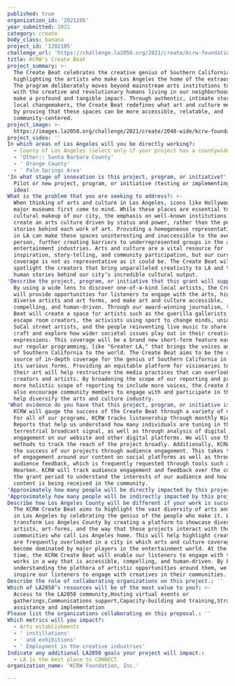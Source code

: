 ```yaml
---
published: true
organization_id: '2021105'
year_submitted: 2021
category: create
body_class: banana
project_id: '1202105'
challenge_url: 'https://challenge.la2050.org/2021/create/kcrw-foundation-inc/'
title: KCRW's Create Beat
project_summary: >-
  The Create Beat celebrates the creative genius of Southern California by
  highlighting the artists who make Los Angeles the home of the extraordinary.
  The program deliberately moves beyond mainstream arts institutions to engage
  with the creative and revolutionary humans living in our neighborhoods who
  make a profound and tangible impact. Through authentic, intimate stories of
  local changemakers, the Create Beat redefines what art and culture means in LA
  by proving that these spaces can be more accessible, relatable, and
  community-centered.
project_image: >-
  https://images.la2050.org/challenge/2021/create/2048-wide/kcrw-foundation-inc.jpg
project_video: ''
In which areas of Los Angeles will you be directly working?:
  - County of Los Angeles (select only if your project has a countywide benefit)
  - 'Other:: Santa Barbara County'
  - ' Orange County'
  - ' Palm Springs Area'
'In what stage of innovation is this project, program, or initiative?': >-
  Pilot or new project, program, or initiative (testing or implementing a new
  idea)
What is the problem that you are seeking to address?: >-
  When thinking of arts and culture in Los Angeles, icons like Hollywood and
  major museums first come to mind. While these places are essential to the
  cultural makeup of our city, the emphasis on well-known institutions can
  create an arts culture driven by status and power, rather than the people and
  stories behind each work of art. Providing a homogeneous representation of art
  in LA can make these spaces uninteresting and inaccessible to the average
  person, further creating barriers to underrepresented groups in the arts and
  entertainment industries. Arts and culture are a vital resource for
  inspiration, story-telling, and community participation, but our current
  coverage is not as representative as it could be. The Create Beat will
  spotlight the creators that bring unparalleled creativity to LA and tell the
  human stories behind our city’s incredible cultural output.
'Describe the project, program, or initiative that this grant will support to address the problem identified.': >-
  By using a wide lens to discover one-of-a-kind local artists, the Create Beat
  will provide opportunities for listeners to engage with the arts, highlight
  diverse artists and art forms, and make art and culture accessible,
  compelling, and human-driven. Through our award-winning journalism, the Create
  Beat will create a space for artists such as the guerilla gallerists, the
  escape room creators, the activists using sport to change minds, uniquely
  SoCal street artists, and the people reinventing live music to share their
  craft and explore how wider societal issues play out in their creative
  expressions. This coverage will be a brand new short-form feature each week on
  our regular programming, like "Greater LA," that brings the voices and sounds
  of Southern California to the world. The Create Beat aims to be the definitive
  source of in-depth coverage for the genius of Southern California in all of
  its various forms. Providing an equitable platform for visionaries to share
  their art will help restructure the media practices that can overlook local
  creators and artists. By broadening the scope of our reporting and promoting a
  more holistic scope of reporting to include more voices, the Create Beat will
  also encourage community members to engage with and participate in the arts to
  help diversify the arts and culture industry.
'What evidence do you have that this project, program, or initiative is or will be successful, and how will you define and measure success?': >-
  KCRW will gauge the success of the Create Beat through a variety of metrics.
  For all of our programs, KCRW tracks listenership through monthly Nielsen
  Reports that help us understand how many individuals are tuning in through our
  terrestrial broadcast signal, as well as through analysis of digital
  engagement on our website and other digital platforms. We will use these
  methods to track the reach of the project broadly. Additionally, KCRW tracks
  the success of our projects through audience engagement. This takes the form
  of engagement around our content on social platforms as well as through
  audience feedback, which is frequently requested through tools such as
  Hearken. KCRW will track audience engagement and feedback over the course of
  the grant period to understand the interests of our audience and how this
  content is being received in the community.
'Approximately how many people will be directly impacted by this project, program, or initiative?': '500000'
'Approximately how many people will be indirectly impacted by this project, program, or initiative?': '13000000'
Describe how Los Angeles County will be different if your work is successful.: >-
  The KCRW Create Beat aims to highlight the vast diversity of arts and culture
  in Los Angeles by celebrating the genius of the people who make it. We aim to
  transform Los Angeles County by creating a platform to showcase diverse
  artists, art-forms, and the way that these projects interact with the
  communities who call Los Angeles home. This will help highlight creatives who
  are frequently overlooked in a city in which arts and culture coverage can
  become dominated by major players in the entertainment world. At the same
  time, the KCRW Create Beat will enable our listeners to engage with these
  works in a way that is accessible, compelling, and human-driven. By better
  understanding the plethora of artistic opportunities around them, we aim to
  inspire our listeners to engage with creatives in their communities.
Describe the role of collaborating organizations on this project.: ''
Which of LA2050’s resources will be of the most value to you?: >-
  Access to the LA2050 community,Hosting virtual events or
  gatherings,Communications support,Capacity-building and training,Strategy
  assistance and implementation
Please list the organizations collaborating on this proposal.: ''
Which metrics will you impact?:
  - Arts establishments
  - ' instillations'
  - ' and exhibitions'
  - ' Employment in the creative industries'
Indicate any additional LA2050 goals your project will impact.:
  - LA is the best place to CONNECT
organization_name: 'KCRW Foundation, Inc.'

---
```

